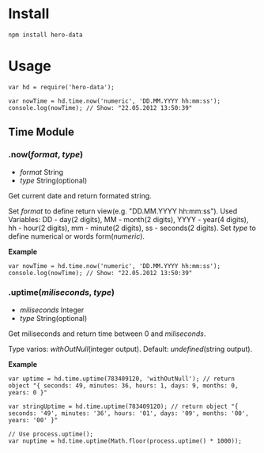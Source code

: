 # Install
```
npm install hero-data
```
# Usage
```
var hd = require('hero-data');

var nowTime = hd.time.now('numeric', 'DD.MM.YYYY hh:mm:ss');
console.log(nowTime); // Show: "22.05.2012 13:50:39"
```

## Time Module
### .now(_format_, _type_)
* _format_ String
* _type_ String(optional)

Get current date and return formated string.

Set _format_ to define return view(e.g. "DD.MM.YYYY hh:mm:ss"). Used Variables: DD - day(2 digits), MM - month(2 digits), YYYY - year(4 digits), hh - hour(2 digits), mm - minute(2 digits), ss - seconds(2 digits). Set _type_ to define numerical or words form(_numeric_).

**Example**
```
var nowTime = hd.time.now('numeric', 'DD.MM.YYYY hh:mm:ss');
console.log(nowTime); // Show: "22.05.2012 13:50:39"
```

### .uptime(_miliseconds_, _type_)
* _miliseconds_ Integer
* _type_ String(optional)

Get miliseconds and return time between 0 and _miliseconds_.

Type varios: _withOutNull_(integer output). Default: _undefined_(string output).

**Example**
```
var uptime = hd.time.uptime(783409120, 'withOutNull'); // return object "{ seconds: 49, minutes: 36, hours: 1, days: 9, months: 0, years: 0 }"

var stringUptime = hd.time.uptime(783409120); // return object "{ seconds: '49', minutes: '36', hours: '01', days: '09', months: '00', years: '00' }"

// Use process.uptime();
var nuptime = hd.time.uptime(Math.floor(process.uptime() * 1000));
```
